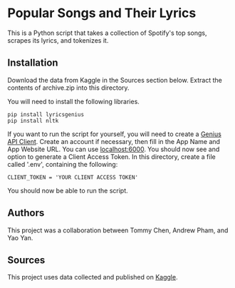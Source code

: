 # Popular Songs and Their Lyrics

This is a Python script that takes a collection of Spotify's top songs, scrapes its lyrics, and tokenizes it.

## Installation

Download the data from Kaggle in the Sources section below. Extract the contents of archive.zip into this directory.

You will need to install the following libraries.

    pip install lyricsgenius
    pip install nltk

If you want to run the script for yourself, you will need to create a [Genius API Client](https://genius.com/api-clients). Create an account if necessary, then fill in the App Name and App Website URL. You can use [localhost:6000](http://localhost:6000/). You should now see and option to generate a Client Access Token. In this directory, create a file called '.env', containing the following:

    CLIENT_TOKEN = 'YOUR CLIENT ACCESS TOKEN'

You should now be able to run the script.

## Authors

This project was a collaboration between Tommy Chen, Andrew Pham, and Yao Yan.

## Sources

This project uses data collected and published on [Kaggle](https://www.kaggle.com/datasets/dhruvildave/spotify-charts).